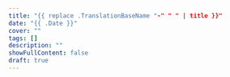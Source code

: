 ```yaml
---
title: "{{ replace .TranslationBaseName "-" " " | title }}"
date: "{{ .Date }}"
cover: ""
tags: []
description: ""
showFullContent: false
draft: true
---
```


